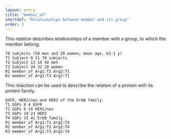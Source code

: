 ```yaml
---
layout: entry
title: "member_of"
shortdef: "Relationships between member and its group"
order: 3
---
```


This relation describes relationships of a member with a group, to which the member belong.

~~~ ann
70 subjects (50 men and 20 women; mean age, 63.1 y)
T1 Subject 0 11 70 subjects
T2 Subject 13 19 50 men
T3 Subject 24 32 20 women
R1 member_of Arg1:T2 Arg2:T1
R2 member_of Arg1:T3 Arg2:T1
~~~

This relaction can be used to describe the relation of a protein with its protein family.

~~~ ann
EGFR, HER2/neu and HER3 of the ErbB family.
T1 GGPs 0 4 EGFR
T2 GGPs 6 14 HER2/neu
T3 GGPs 19 23 HER3
T4 GGPs 31 41 ErbB family
R1 member_of Arg1:T1 Arg2:T4
R2 member_of Arg1:T2 Arg2:T4
R3 member_of Arg1:T3 Arg2:T4
~~~

<!---
This relation can be used to describe the relationships between events.
--->
